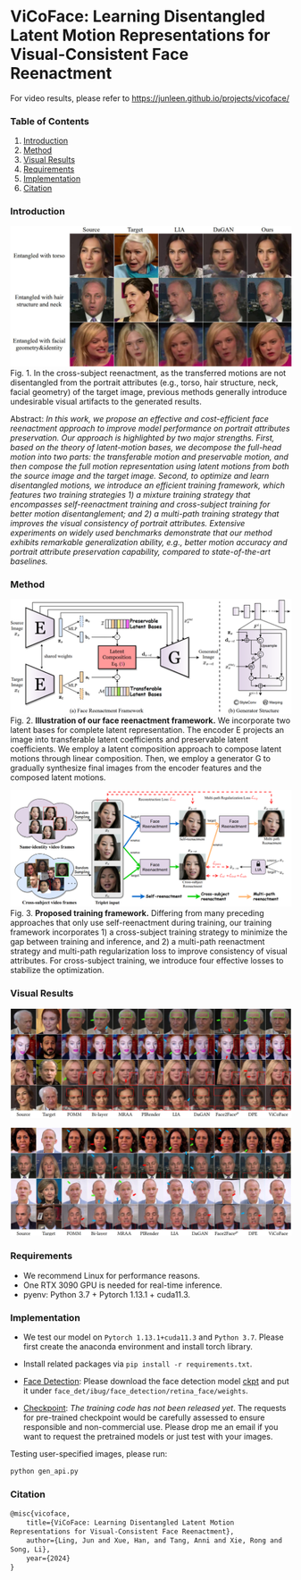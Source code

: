 # ViCoFace: Learning Disentangled Latent Motion Representations for Visual-Consistent Face Reenactment


For video results, please refer to https://junleen.github.io/projects/vicoface/


### Table of Contents
1. [Introduction](#introduction)
1. [Method](#method)
1. [Visual Results](#visual-results)
1. [Requirements](#requirements)
1. [Implementation](#implementation)
1. [Citation](#citation)

### Introduction
![Motivation](./static/images/entangled-motion.jpg)
Fig. 1. In the cross-subject reenactment, as the transferred motions are not disentangled from the portrait attributes (e.g., torso, hair structure, neck, facial geometry) of the target image, previous methods generally introduce undesirable visual artifacts to the generated results. 


Abstract: *In this work, we propose an effective and cost-efficient face reenactment approach to improve model performance on portrait attributes preservation. Our approach is highlighted by two major strengths. First, based on the theory of latent-motion bases, we decompose the full-head motion into two parts: the transferable motion and preservable motion, and then compose the full motion representation using latent motions from both the source image and the target image. Second, to optimize and learn disentangled motions, we introduce an efficient training framework, which features two training strategies 1) a mixture training strategy that encompasses self-reenactment training and cross-subject training for better motion disentanglement; and 2) a multi-path training strategy that improves the visual consistency of portrait attributes. Extensive experiments on widely used benchmarks demonstrate that our method exhibits remarkable generalization ability, e.g., better motion accuracy and portrait attribute preservation capability, compared to state-of-the-art baselines.*

### Method
![Generator](./static/images/generator.png)
Fig. 2. **Illustration of our face reenactment framework.** We incorporate two latent bases for complete latent representation. The encoder E projects an image into transferable latent coefficients and preservable latent coefficients. We employ a latent composition approach to compose latent motions through linear composition. Then, we employ a generator G to gradually synthesize final images from the encoder features and the composed latent motions.

![Training](./static/images/framework.png)
Fig. 3. **Proposed training framework.** Differing from many preceding approaches that only use self-reenactment during training, our training framework incorporates 1) a cross-subject training strategy to minimize the gap between training and inference, and 2) a multi-path reenactment strategy and multi-path regularization loss to improve consistency of visual attributes. For cross-subject training, we introduce four effective losses to stabilize the optimization.

### Visual Results
![Comparison Results](./static/images/cross-subject-voxceleb.jpg)

![Comparison Results](./static/images/cross-subject-hdtf.jpg)

### Requirements
- We recommend Linux for performance reasons.
- One RTX 3090 GPU is needed for real-time inference.
- pyenv: Python 3.7 + Pytorch 1.13.1 + cuda11.3.

### Implementation
- We test our model on `Pytorch 1.13.1+cuda11.3` and `Python 3.7`. Please first create the anaconda environment and install torch library. 

- Install related packages via `pip install -r requirements.txt`.

- [Face Detection](): Please download the face detection model [ckpt](https://drive.google.com/file/d/1pWRxqvGOJwFEPf72Sn-qTkHaKVgq7uLq/view?usp=sharing) and put it under `face_det/ibug/face_detection/retina_face/weights`.

- [Checkpoint](): *The training code has not been released yet*. The requests for pre-trained checkpoint would be carefully assessed to ensure responsible and non-commercial use. Please drop me an email if you want to request the pretrained models or just test with your images. 

Testing user-specified images, please run:
```bash
python gen_api.py
```


### Citation
```bibtext
@misc{vicoface,
    title={ViCoFace: Learning Disentangled Latent Motion Representations for Visual-Consistent Face Reenactment},
    author={Ling, Jun and Xue, Han, and Tang, Anni and Xie, Rong and Song, Li},
    year={2024}
}
```